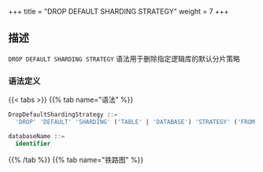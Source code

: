 +++
title = "DROP DEFAULT SHARDING STRATEGY"
weight = 7
+++

## 描述

`DROP DEFAULT SHARDING STRATEGY` 语法用于删除指定逻辑库的默认分片策略

### 语法定义

{{< tabs >}}
{{% tab name="语法" %}}
```sql
DropDefaultShardingStrategy ::=
  'DROP' 'DEFAULT' 'SHARDING' ('TABLE' | 'DATABASE') 'STRATEGY' ('FROM' databaseName)?

databaseName ::=
  identifier
```
{{% /tab %}}
{{% tab name="铁路图" %}}
<iframe frameborder="0" name="diagram" id="diagram" width="100%" height="100%"></iframe>
{{% /tab %}}
{{< /tabs >}}

### 补充说明

- 未指定 `databaseName` 时，默认是当前使用的 `DATABASE`。 如果也未使用 `DATABASE` 则会提示 `No database selected`。

### 示例

- 为指定逻辑库删除默认表分片策略
 
```sql
DROP DEFAULT SHARDING TABLE STRATEGY FROM sharding_db;
```

- 为当前逻辑库删除默认库分片策略

```sql
DROP DEFAULT SHARDING DATABASE STRATEGY;
```

### 保留字

`DROP`、`DEFAULT`、`SHARDING`、`TABLE`、`DATABASE`、`STRATEGY`、`FROM`
### 相关链接

- [保留字](/cn/user-manual/shardingsphere-proxy/distsql/syntax/reserved-word/)